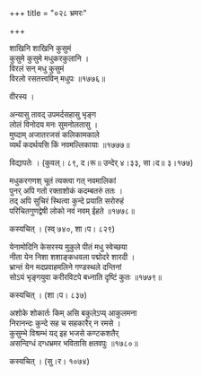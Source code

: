 +++
title = "०२८ भ्रमरः"

+++


शाखिनि शाखिनि कुसुमं   
कुसुमे कुसुमे मधुकरकुलानि ।  
विरलं सन् मधु कुसुमं   
विरलो रसतत्त्वविन् मधुपः ॥१७७६॥  


वीरस्य ।  


अन्यासु तावद् उपमर्दसहासु भृङ्ग   
लोलं विनोदय मनः सुमनोलतासु ।  
मुघ्दाम् अजातरजसं कलिकामकाले   
व्यर्थं कदर्थयसि किं नवमल्लिकायाः ॥१७७७॥  


विद्यापतेः । (कुवल्। ८९, द।रू॥ उन्देर् ४।३३, सा।द॥ ३।१७७)  


मधुकरगणश् चूतं त्यक्त्वा गत् नवमालिकां  
पुनर् अपि गतो रक्ताशोकं कदम्बतरुं ततः ।  
तद् अपि सुचिरं स्थित्वा कुन्दे प्रयाति सरोरुहं  
परिचितगुणद्वेषी लोको नवं नवम् ईहते ॥१७७८॥  


कस्यचित् । (स्व् ७४०, शा।प। ८२९)  


येनामोदिनि केसरस्य मुकुले पीतं मधु स्वेच्छया   
नीता येन निशा शशाङ्कधवला पद्मोदरे शारदी ।  
भ्रान्तं येन मदप्रवाहमलिने गण्डस्थले दन्तिनां  
सोऽयं भृङ्गयुवा करीरविटपे बध्नाति दृष्टिं कुतः ॥१७७९॥  


कस्यचित् । (शा।प। ८३७)  


अशोके शोकार्तः किम् असि बकुलेऽप्य् आकुलमना   
निरानन्दः कुन्दे सह च सहकारैर् न रमसे ।  
कुसुम्भे विश्रम्भं यद् इह भजसे कण्टकशतैर्   
असन्दिग्धं दग्धभ्रमर भवितासि क्षतवपुः ॥१७८०॥  


कस्यचित् । (सु।र। १०७४)  


